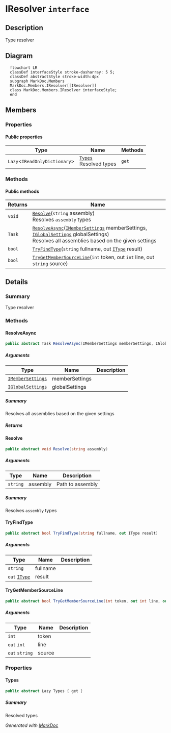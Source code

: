 # IResolver `interface`

## Description
Type resolver

## Diagram
```mermaid
  flowchart LR
  classDef interfaceStyle stroke-dasharray: 5 5;
  classDef abstractStyle stroke-width:4px
  subgraph MarkDoc.Members
  MarkDoc.Members.IResolver[[IResolver]]
  class MarkDoc.Members.IResolver interfaceStyle;
  end
```

## Members
### Properties
#### Public  properties
| Type | Name | Methods |
| --- | --- | --- |
| `Lazy`&lt;`IReadOnlyDictionary`&gt; | [`Types`](markdocmembers-IResolver#types)<br>Resolved types | `get` |

### Methods
#### Public  methods
| Returns | Name |
| --- | --- |
| `void` | [`Resolve`](markdocmembers-IResolver#resolve)(`string` assembly)<br>Resolves `assembly` types |
| `Task` | [`ResolveAsync`](markdocmembers-IResolver#resolveasync)([`IMemberSettings`](./markdocmembers-IMemberSettings) memberSettings, [`IGlobalSettings`](./markdoccore-IGlobalSettings) globalSettings)<br>Resolves all assemblies based on the given settings |
| `bool` | [`TryFindType`](markdocmembers-IResolver#tryfindtype)(`string` fullname, out [`IType`](./markdocmemberstypes-IType) result) |
| `bool` | [`TryGetMemberSourceLine`](markdocmembers-IResolver#trygetmembersourceline)(`int` token, out `int` line, out `string` source) |

## Details
### Summary
Type resolver

### Methods
#### ResolveAsync
```csharp
public abstract Task ResolveAsync(IMemberSettings memberSettings, IGlobalSettings globalSettings)
```
##### Arguments
| Type | Name | Description |
| --- | --- | --- |
| [`IMemberSettings`](./markdocmembers-IMemberSettings) | memberSettings |   |
| [`IGlobalSettings`](./markdoccore-IGlobalSettings) | globalSettings |   |

##### Summary
Resolves all assemblies based on the given settings

##### Returns


#### Resolve
```csharp
public abstract void Resolve(string assembly)
```
##### Arguments
| Type | Name | Description |
| --- | --- | --- |
| `string` | assembly | Path to assembly |

##### Summary
Resolves `assembly` types

#### TryFindType
```csharp
public abstract bool TryFindType(string fullname, out IType result)
```
##### Arguments
| Type | Name | Description |
| --- | --- | --- |
| `string` | fullname |   |
| `out` [`IType`](./markdocmemberstypes-IType) | result |   |

#### TryGetMemberSourceLine
```csharp
public abstract bool TryGetMemberSourceLine(int token, out int line, out string source)
```
##### Arguments
| Type | Name | Description |
| --- | --- | --- |
| `int` | token |   |
| `out` `int` | line |   |
| `out` `string` | source |   |

### Properties
#### Types
```csharp
public abstract Lazy Types { get }
```
##### Summary
Resolved types

*Generated with* [*MarkDoc*](https://github.com/hailstorm75/MarkDoc.Core)
